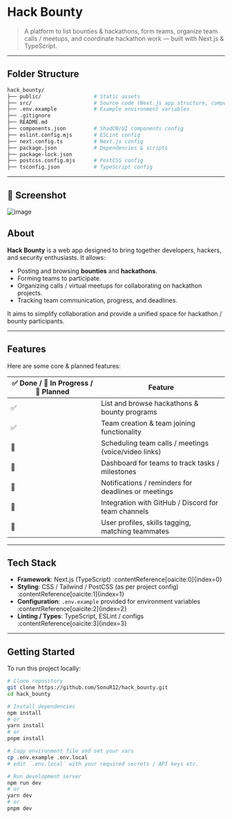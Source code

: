 # Hack Bounty

> A platform to list bounties & hackathons, form teams, organize team calls / meetups, and coordinate hackathon work — built with Next.js & TypeScript.

---

## Folder Structure

```bash
hack_bounty/
├── public/                 # Static assets
├── src/                    # Source code (Next.js app structure, components, etc.)
├── .env.example            # Example environment variables
├── .gitignore
├── README.md
├── components.json         # ShadCN/UI components config
├── eslint.config.mjs       # ESLint config
├── next.config.ts          # Next.js config
├── package.json            # Dependencies & scripts
├── package-lock.json
├── postcss.config.mjs      # PostCSS config
├── tsconfig.json           # TypeScript config
````
---

## 📸 Screenshot
![image](https://github.com/SonuR12/hack_bounty/blob/main/public/Demo.png)


## About

**Hack Bounty** is a web app designed to bring together developers, hackers, and security enthusiasts. It allows:

- Posting and browsing **bounties** and **hackathons**.  
- Forming teams to participate.  
- Organizing calls / virtual meetups for collaborating on hackathon projects.  
- Tracking team communication, progress, and deadlines.

It aims to simplify collaboration and provide a unified space for hackathon / bounty participants.

---

## Features

Here are some core & planned features:

| ✅ Done / 🔄 In Progress / 🚀 Planned | Feature |
|--------------------------------------|---------|
| ✅ | List and browse hackathons & bounty programs |
| ✅ | Team creation & team joining functionality |
| 🔄 | Scheduling team calls / meetings (voice/video links) |
| 🔄 | Dashboard for teams to track tasks / milestones |
| 🚀 | Notifications / reminders for deadlines or meetings |
| 🚀 | Integration with GitHub / Discord for team channels |
| 🚀 | User profiles, skills tagging, matching teammates |

---

## Tech Stack

- **Framework**: Next.js (TypeScript) :contentReference[oaicite:0]{index=0}  
- **Styling**: CSS / Tailwind / PostCSS (as per project config) :contentReference[oaicite:1]{index=1}  
- **Configuration**: `.env.example` provided for environment variables :contentReference[oaicite:2]{index=2}  
- **Linting / Types**: TypeScript, ESLint / configs :contentReference[oaicite:3]{index=3}  

---

## Getting Started

To run this project locally:

```bash
# Clone repository
git clone https://github.com/SonuR12/hack_bounty.git
cd hack_bounty

# Install dependencies
npm install
# or
yarn install
# or
pnpm install

# Copy environment file and set your vars
cp .env.example .env.local
# edit `.env.local` with your required secrets / API keys etc.

# Run development server
npm run dev
# or
yarn dev
# or
pnpm dev
```

